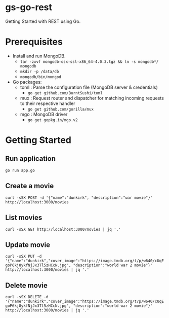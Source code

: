 # gs-go-rest
Getting Started with REST using Go.

# Prerequisites
* Install and run MongoDB.
  * ```tar -zxvf mongodb-osx-ssl-x86_64-4.0.3.tgz && ln -s mongodb*/ mongodb```
  * ```mkdir -p /data/db```
  * ```mongodb/bin/mongod```
* Go packages:
  * toml : Parse the configuration file (MongoDB server & credentials)
    * ```go get github.com/BurntSushi/toml```
  * mux : Request router and dispatcher for matching incoming requests to their respective handler
    * ```go get github.com/gorilla/mux```
  * mgo : MongoDB driver
    * ```go get gopkg.in/mgo.v2```

# Getting Started
## Run application
```go run app.go```

## Create a movie
```curl -sSX POST -d '{"name":"dunkirk", "description":"war movie"}' http://localhost:3000/movies```

## List movies
```curl -sSX GET http://localhost:3000/movies | jq '.'```

## Update movie
```curl -sSX PUT -d '{"name":"dunkirk","cover_image":"https://image.tmdb.org/t/p/w640/cUqEgoP6kj8ykfNjJx3Tl5zHCcN.jpg", "description":"world war 2 movie"}' http://localhost:3000/movies | jq '.'```

## Delete movie
```curl -sSX DELETE -d '{"name":"dunkirk","cover_image":"https://image.tmdb.org/t/p/w640/cUqEgoP6kj8ykfNjJx3Tl5zHCcN.jpg", "description":"world war 2 movie"}' http://localhost:3000/movies | jq '.'```

